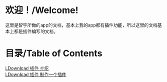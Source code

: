 # 欢迎！/Welcome!
这里是智宇所做的app的文档，基本上我的app都有插件功能，所以这里的文档基本上都是插件编写的文档。

# 目录/Table of Contents
[LDownload 插件 介绍](https://github.com/zhiyucn/zhiyu_app_docs/blob/main/LDownload/plugins/README.md)  
[LDownload 插件 制作一个插件](https://github.com/zhiyucn/zhiyu_app_docs/blob/main/LDownload/plugins/init_a_plugins.md)
